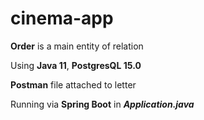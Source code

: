 # cinema-app
**Order** is a main entity of relation

Using **Java 11**, **PostgresQL 15.0**

**Postman** file attached to letter

Running via **Spring Boot** in **_Application.java_**